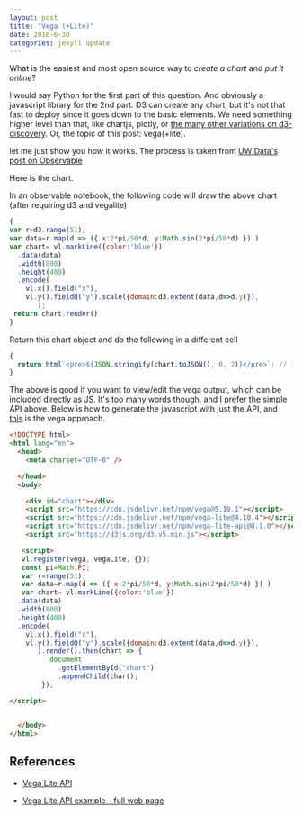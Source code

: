 ```yaml
---
layout: post
title: "Vega (+Lite)"
date: 2018-6-30
categories: jekyll update
---
```


What is the easiest and most open source way to *create a chart* and *put it online*?

I would say Python for the first part of this question. And obviously a javascript library for the 2nd part. D3 can create any chart, but it's not that fast to deploy since it goes down to the basic elements. We need something higher level than that, like chartjs, plotly, or [the many other variations on d3-discovery](https://d3-discovery.net/). Or, the topic of this post: vega(+lite).

let me just show you how it works. The process is taken from [UW Data's post on Observable](https://observablehq.com/@uwdata/introduction-to-vega-lite)

Here is the chart.

<div id="chart"></div>

In an observable notebook, the following code will draw the above chart (after requiring d3 and vegalite)

```js
{
var r=d3.range(51);
var data=r.map(d => ({ x:2*pi/50*d, y:Math.sin(2*pi/50*d) }) )
var chart= vl.markLine({color:'blue'})
  .data(data)
  .width(800)
  .height(400)
  .encode(
    vl.x().field("x"), 
    vl.y().fieldQ("y").scale({domain:d3.extent(data,d=>d.y)}),
       );
 return chart.render()
}
```

Return this chart object and do the following in a different cell


``` js
{
  return html`<pre>${JSON.stringify(chart.toJSON(), 0, 2)}</pre>`; // format JSON data
}
```

The above is good if you want to view/edit the vega output, which can be included directly as JS. It's too many words though, and I prefer the simple API above. Below is how to generate the javascript with just the API, and [this]() is the vega approach.


```html
<!DOCTYPE html>
<html lang="en">
  <head>
    <meta charset="UTF-8" />

  </head>
  <body>

    <div id="chart"></div>
    <script src="https://cdn.jsdelivr.net/npm/vega@5.10.1"></script>
    <script src="https://cdn.jsdelivr.net/npm/vega-lite@4.10.4"></script>
    <script src="https://cdn.jsdelivr.net/npm/vega-lite-api@0.1.0"></script>
    <script src="https://d3js.org/d3.v5.min.js"></script>

   <script>
   vl.register(vega, vegaLite, {});
   const pi=Math.PI;
   var r=range(51);
   var data=r.map(d => ({ x:2*pi/50*d, y:Math.sin(2*pi/50*d) }) )
   var chart= vl.markLine({color:'blue'})
  .data(data)
  .width(800)
  .height(400)
  .encode(
    vl.x().field("x"), 
    vl.y().fieldQ("y").scale({domain:d3.extent(data,d=>d.y)}),
       ).render().then(chart => {
          document
            .getElementById("chart")
            .appendChild(chart);
        });

</script>


  </body>
</html>
```


## References
* [Vega Lite API](https://vega.github.io/vega-lite-api/api/)
* [Vega Lite API example - full web page](https://gist.github.com/john-guerra/d6f1c4fc6473f78dd1b900145f8b63df)

   <script src="https://cdn.jsdelivr.net/npm/vega@5.10.1"></script>

   <script src="https://cdn.jsdelivr.net/npm/vega-lite@4.10.4"></script>
   
   <script src="https://cdn.jsdelivr.net/npm/vega-lite-api@0.1.0"></script>
   
   <script src="https://d3js.org/d3.v5.min.js"></script>

   <script>
   vl.register(vega, vegaLite, {});
   const pi=Math.PI;
   var r=[...d3.range(51)];
   var data=r.map(d => ({ x:2*pi/50*d, y:Math.sin(2*pi/50*d) }) )
   var chart= vl.markLine({color:'blue'})
  .width(800)
  .height(400)
  .data(data)
  .encode(
    vl.x().field("x"), 
    vl.y().fieldQ("y").scale({domain:d3.extent(data,d=>d.y)}),
       ).render().then(chart => {
          document
            .getElementById("chart")
            .appendChild(chart);
        });
